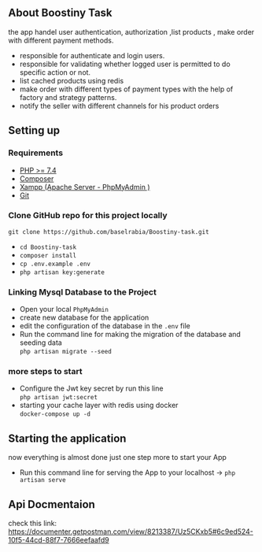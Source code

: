 ## About Boostiny Task

the app handel user authentication, authorization ,list products , make order with different payment methods.


-   responsible for authenticate and login users.
-   responsible for validating whether logged user is permitted to do specific action or not.
-   list cached products using redis 
- make order with different types of payment types with the help of factory and strategy patterns.
- notify the seller with different channels for his product orders

## Setting up

### Requirements

-   [PHP >= 7.4](http://php.net/)
-   [Composer](https://getcomposer.org/)
-   [Xampp (Apache Server - PhpMyAdmin )](https://www.apachefriends.org/)
-   [Git](https://git-scm.com/)

### Clone GitHub repo for this project locally

`git clone https://github.com/baselrabia/Boostiny-task.git`

-   `cd Boostiny-task`
-   `composer install`
-   `cp .env.example .env`
-   `php artisan key:generate`

### Linking Mysql Database to the Project

-   Open your local `PhpMyAdmin`
-   create new database for the application
-   edit the configuration of the database in the `.env` file
-   Run the command line for making the migration of the database and seeding data <br>
    `php artisan migrate --seed`

### more steps to start
-   Configure the Jwt key secret by run this line <br>
    `php artisan jwt:secret `
-   starting your cache layer with redis using docker <br>
    `docker-compose up -d`

## Starting the application

now everything is almost done just one step more to start your App

-   Run this command line for serving the App to your localhost -> `php artisan serve`


## Api Docmentaion 
check this link:  https://documenter.getpostman.com/view/8213387/Uz5CKxb5#6c9ed524-10f5-44cd-88f7-7666eefaafd9
